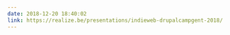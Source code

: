 ```yaml
---
date: 2018-12-20 18:40:02
link: https://realize.be/presentations/indieweb-drupalcampgent-2018/
---
```

